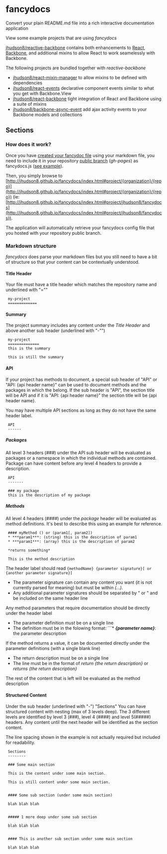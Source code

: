 fancydocs
=========

Convert your plain README.md file into a rich interactive documentation application

View some example projects that are using *fancydocs*

[jhudson8/reactive-backbone](http://jhudson8.github.io/fancydocs/index.html#project/jhudson8/reactive-backbone) contains both enhancements to [React](http://facebook.github.io/react/), [Backbone](http://backbonejs.org/), and additional mixins to allow React to work seamelessly with Backbone.

The following projects are bundled together with *reactive-backbone*

* [jhudson8/react-mixin-manager](http://jhudson8.github.io/fancydocs/index.html#project/jhudson8/react-mixin-manager) to allow mixins to be defined with dependencies
* [jhudson8/react-events](http://jhudson8.github.io/fancydocs/index.html#project/jhudson8/react-events) declarative component events similar to what you get with Backbone.View
* [jhudson8/react-backbone](http://jhudson8.github.io/fancydocs/index.html#project/jhudson8/react-backbone) tight integration of React and Backbone using a suite of mixins
* [jhudson8/backbone-async-event](http://jhudson8.github.io/fancydocs/index.html#project/jhudson8/backbone-async-event) add ajax activity events to your Backbone models and collections


Sections
--------

### How does it work?

Once you have [created your fancydoc file](http://jhudson8.github.io/fancydocs/index.html#create) using your markdown file, you need to include it in your repository [public branch](https://pages.github.com/) (*gh-pages*) as fancydocs.js ([see example](FIXME)).

Then, you simply browse to [http://jhudson8.github.io/fancydocs/index.html#project/{organization}/{repo}](http://jhudson8.github.io/fancydocs/index.html#project/{organization}/{repo}) (ie: [http://jhudson8.github.io/fancydocs/index.html#project/jhudson8/fancydocs](http://jhudson8.github.io/fancydocs/index.html#project/jhudson8/fancydocs)).

The application will automatically retrieve your fancydocs config file that you hosted with your repository public branch.


### Markdown structure

*fancydocs* does parse your markdown files but you still need to have a bit of structure so that your content can be contextually understood.

#### Title Header

Your file must have a title header which matches the repository name and underlined with "=""

```
 my-project
 =============
```

#### Summary

The project summary includes any content under the *Title Header* and above another sub header (underlined with "-"")
```
 my-project
 ==============
 this is the summary

 this is still the summary
```

#### API

If your project has methods to document, a special sub header of "API" or "API: {api header name}" can be used to document methods and the packages in which the belong.  If the sub header is "API", the section title will be API and if it is "API: {api header name}" the section title will be {api header name}.

You may have multiple API sections as long as they do not have the same header label.

```
 API
 ------
```

##### Packages

All level 3 headers (*###*) under the API sub header will be evaluated as packages or a namespace in which the individual methods are contained.  Package can have content before any level 4 headers to provide a description.

```
 API
 -------

 ### my package
 this is the description of my package
```

##### Methods

All level 4 headers (*####*) under the *package* header will be evaluated as method definitions.  It's best to describe this using an example for reference.

```
 #### myMethod () or (param1[, param2])
 * ***param1***: (string) this is the description of param1
 * ***param1***: (array) this is the description of param2

 *returns something*

 This is the method description
```

The header label should read ```{methodName} {parameter signature}[ or {another parameter signature}]```

* The parameter signature can contain any content you want (it is not currently parsed for meaning) but must be within *(...)*.
* Any additional parameter signatures should be separated by " or " and be included on the same header line


Any method parameters that require documentation should be directly under the header label
* The parameter definition *must* be on a single line
* The definition must be in the folowing format: ```* ***{parameter name}***: the parameter description


If the method returns a value, it can be documented directly under the parameter definitions (with a single blank line)

* The return description must be on a single line
* The line must be in the format of *return {the return description}* or *returns {the return description}*


The rest of the content that is left will be evaluated as the method description


#### Structured Content

Under the sub header (underlined with "-") "Sections" You can have structured content with nesting (max of 3 levels deep).  The 3 different levels are identified by level 3 (###), level 4 (####) and level 5(#####) headers.  Any content until the next header will be identified as the section content.

The line spacing shown in the example is not actually required but included for readability.

```
 Sections
 --------

 ### Some main section

 This is the content under some main section.

 This is still content under some main section.


 #### Some sub section (under some main section)

 blah blah blah


 ##### 1 more deep under some sub section

 blah blah blah


 #### This is another sub section under some main section

 blah blah blah
```